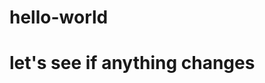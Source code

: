 # hello-world
<!DOCTYPE html>
<html>
<head>
	<title>this is title</title>
</head>
<body>
	<h1>let's see if anything changes </h1>
</body>
</html>
